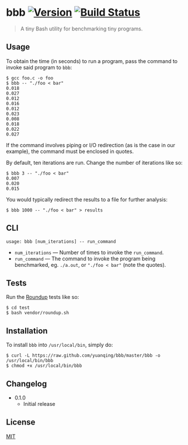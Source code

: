 # bbb [![Version](https://img.shields.io/badge/version-v0.0.0-orange.svg?style=flat)](https://github.com/yuanqing/bbb/releases) [![Build Status](https://img.shields.io/travis/yuanqing/bbb.svg?branch=master&style=flat)](https://travis-ci.org/yuanqing/bbb)

> A tiny Bash utility for benchmarking tiny programs.

## Usage

To obtain the time (in seconds) to run a program, pass the command to invoke said program to `bbb`:

```
$ gcc foo.c -o foo
$ bbb -- "./foo < bar"
0.018
0.027
0.012
0.016
0.012
0.023
0.008
0.018
0.022
0.027
```

If the command involves piping or I/O redirection (as is the case in our example), the command must be enclosed in quotes.

By default, ten iterations are run. Change the number of iterations like so:

```
$ bbb 3 -- "./foo < bar"
0.007
0.020
0.015
```

You would typically redirect the results to a file for further analysis:

```
$ bbb 1000 -- "./foo < bar" > results
```

## CLI

```
usage: bbb [num_iterations] -- run_command
```

- `num_iterations` &mdash; Number of times to invoke the `run_command`.
- `run_command` &mdash; The command to invoke the program being benchmarked, eg. `./a.out`, or `"./foo < bar"` (note the quotes).

## Tests

Run the [Roundup](https://github.com/bmizerany/roundup) tests like so:

```
$ cd test
$ bash vendor/roundup.sh
```

## Installation

To install `bbb` into `/usr/local/bin`, simply do:

```
$ curl -L https://raw.github.com/yuanqing/bbb/master/bbb -o /usr/local/bin/bbb
$ chmod +x /usr/local/bin/bbb
```

## Changelog

- 0.1.0
  - Initial release

## License

[MIT](https://github.com/yuanqing/bbb/blob/master/LICENSE)
